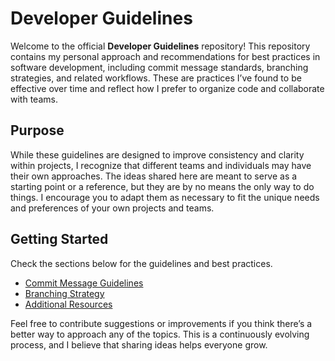 # Developer Guidelines

Welcome to the official **Developer Guidelines** repository! This repository contains my personal approach and recommendations for best practices in software development, including commit message standards, branching strategies, and related workflows. These are practices I’ve found to be effective over time and reflect how I prefer to organize code and collaborate with teams.

## Purpose

While these guidelines are designed to improve consistency and clarity within projects, I recognize that different teams and individuals may have their own approaches. The ideas shared here are meant to serve as a starting point or a reference, but they are by no means the only way to do things. I encourage you to adapt them as necessary to fit the unique needs and preferences of your own projects and teams.

## Getting Started

Check the sections below for the guidelines and best practices.

- [Commit Message Guidelines](docs/commit-message-guidelines.md)
- [Branching Strategy](docs/branching-strategy.md)
- [Additional Resources](docs/additional-resources.md)

Feel free to contribute suggestions or improvements if you think there’s a better way to approach any of the topics. This is a continuously evolving process, and I believe that sharing ideas helps everyone grow.
